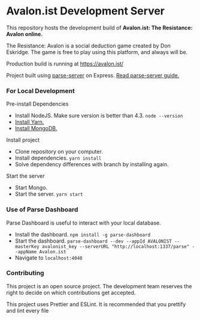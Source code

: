 # Avalon.ist Development Server

This repository hosts the development build of **Avalon.ist: The Resistance: Avalon online.**

The Resistance: Avalon is a social deduction game created by Don Eskridge.
The game is free to play using this platform, and always will be.

Production build is running at https://avalon.ist/

Project built using [parse-server](https://github.com/ParsePlatform/parse-server) on Express.
[Read parse-server guide.](https://github.com/ParsePlatform/parse-server/wiki/Parse-Server-Guide)

### For Local Development

Pre-install Dependencies

- Install NodeJS. Make sure version is better than 4.3. `node --version`
- [Install Yarn.](https://classic.yarnpkg.com/en/docs/install/)
- [Install MongoDB.](https://docs.mongodb.com/master/administration/install-community/)

Install project

- Clone repository on your computer.
- Install dependencies. `yarn install`
- Solve dependency differences with branch by installing again.

Start the server

- Start Mongo.
- Start the server. `yarn start`

### Use of Parse Dashboard

Parse Dashboard is useful to interact with your local database.

- Install the dashboard. `npm install -g parse-dashboard`
- Start the dashboard. `parse-dashboard --dev --appId AVALONIST --masterKey avalonist_key --serverURL "http://localhost:1337/parse" --appName Avalon.ist`
- Navigate to `localhost:4040`

### Contributing

This project is an open source project.
The development team reserves the right to decide on which contributions get accepted.

This project uses Prettier and ESLint. It is recommended that you prettify and lint every file

